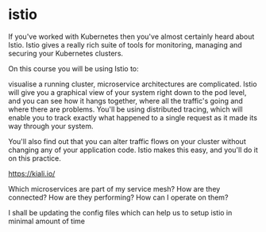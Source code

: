 # istio 

If you've worked with Kubernetes then you've almost certainly heard about Istio.
Istio gives a really rich suite of tools for monitoring, managing and securing your Kubernetes clusters.

On this course you will be using Istio to:

visualise a running cluster, microservice architectures are complicated. Istio will give you a graphical view of your system right down to the pod level, and you can see how it hangs together, where all the traffic's going and where there are problems. You'll be using distributed tracing, which will enable you to track exactly what happened to a single request as it made its way through your system.

You'll also find out that you can alter traffic flows on your cluster without changing any of your application code. Istio makes this easy, and you'll do it on this practice.

https://kiali.io/

Which microservices are part of my service mesh?
How are they connected?
How are they performing?
How can I operate on them?

I shall be updating the config files which can help us to setup istio in minimal amount of time

